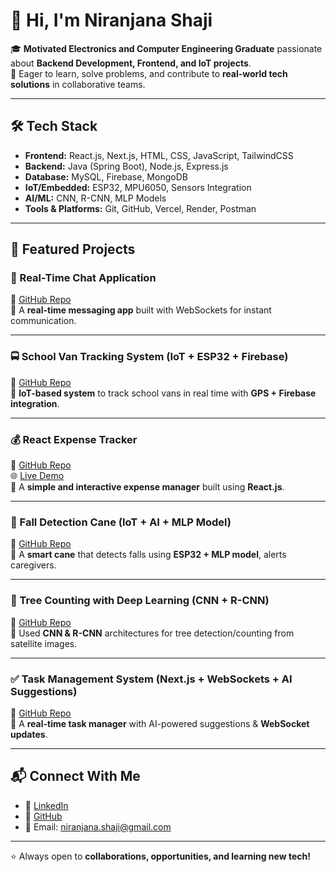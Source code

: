 # 👋 Hi, I'm Niranjana Shaji  

🎓 **Motivated Electronics and Computer Engineering Graduate** passionate about **Backend Development, Frontend, and IoT projects**.  
🚀 Eager to learn, solve problems, and contribute to **real-world tech solutions** in collaborative teams.  

---

## 🛠️ Tech Stack  

- **Frontend:** React.js, Next.js, HTML, CSS, JavaScript, TailwindCSS  
- **Backend:** Java (Spring Boot), Node.js, Express.js  
- **Database:** MySQL, Firebase, MongoDB  
- **IoT/Embedded:** ESP32, MPU6050, Sensors Integration  
- **AI/ML:** CNN, R-CNN, MLP Models  
- **Tools & Platforms:** Git, GitHub, Vercel, Render, Postman  

---

## 📂 Featured Projects  

### 💬 Real-Time Chat Application  
🔗 [GitHub Repo](https://github.com/niranjana232003/Real-Time-Chat-App)  
📌 A **real-time messaging app** built with WebSockets for instant communication.  

---

### 🚍 School Van Tracking System (IoT + ESP32 + Firebase)  
🔗 [GitHub Repo](https://github.com/niranjana232003/School-Van-Tracking)  
📌 **IoT-based system** to track school vans in real time with **GPS + Firebase integration**.  

---

### 💰 React Expense Tracker  
🔗 [GitHub Repo](https://github.com/niranjana232003/React-Expense-Tracker)  
🌐 [Live Demo](https://react-expense-tracker-topaz.vercel.app/)  
📌 A **simple and interactive expense manager** built using **React.js**.  

---

### 🦾 Fall Detection Cane (IoT + AI + MLP Model)  
🔗 [GitHub Repo](https://github.com/niranjana232003/Fall-Detection-Cane)  
📌 A **smart cane** that detects falls using **ESP32 + MLP model**, alerts caregivers.  

---

### 🌱 Tree Counting with Deep Learning (CNN + R-CNN)  
🔗 [GitHub Repo](https://github.com/niranjana232003/Tree-Counting-CNN)  
📌 Used **CNN & R-CNN** architectures for tree detection/counting from satellite images.  

---

### ✅ Task Management System (Next.js + WebSockets + AI Suggestions)  
🔗 [GitHub Repo](https://github.com/niranjana232003/Task-Management-System)  
📌 A **real-time task manager** with AI-powered suggestions & **WebSocket updates**.  

---

## 📬 Connect With Me  

- 💼 [LinkedIn](https://www.linkedin.com/in/niranjana-shaji/)  
- 🐙 [GitHub](https://github.com/niranjana232003)  
- 📧 Email: niranjana.shaji@gmail.com  

---
⭐ Always open to **collaborations, opportunities, and learning new tech!**  
